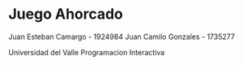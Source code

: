 # Juego Ahorcado

Juan Esteban Camargo - 1924984
Juan Camilo Gonzales - 1735277

Universidad del Valle
Programacion Interactiva

